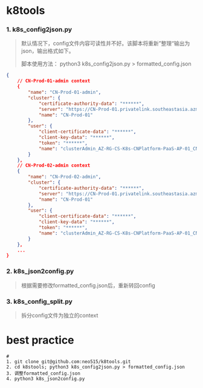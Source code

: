 # k8tools

### 1. k8s_config2json.py

> 默认情况下，config文件内容可读性并不好。该脚本将重新”整理“输出为json，输出格式如下。
>
> 脚本使用方法： python3 k8s_config2json.py > formatted_config.json

```json
{
    // CN-Prod-01-admin context
    {
        "name": "CN-Prod-01-admin",
        "cluster": {
            "certificate-authority-data": "******",
            "server": "https://CN-Prod-01.privatelink.southeastasia.azmk8s.io:443",
            "name": "CN-Prod-01"
        },
        "user": {
            "client-certificate-data": "******",
            "client-key-data": "******",
            "token": "******",
            "name": "clusterAdmin_AZ-RG-CS-K8s-CNPlatform-PaaS-AP-01_CN-Prod-01"
        }
    },
    // CN-Prod-02-admin context
    {
        "name": "CN-Prod-02-admin",
        "cluster": {
            "certificate-authority-data": "******",
            "server": "https://CN-Prod-01.privatelink.southeastasia.azmk8s.io:443",
            "name": "CN-Prod-01"
        },
        "user": {
            "client-certificate-data": "******",
            "client-key-data": "******",
            "token": "******",
            "name": "clusterAdmin_AZ-RG-CS-K8s-CNPlatform-PaaS-AP-01_CN-Prod-01"
        }
    },
    ...
}
```

### 2. k8s_json2config.py

> 根据需要修改formatted_config.json后，重新转回config

### 3. k8s_config_split.py

> 拆分config文件为独立的context



# best practice

```shell
# 
1. git clone git@github.com:neo515/k8tools.git
2. cd k8stools; python3 k8s_config2json.py > formatted_config.json
3. 调整formatted_config.json
4. python3 k8s_json2config.py
```


